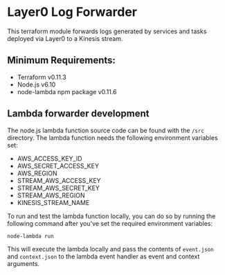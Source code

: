 # Layer0 Log Forwarder

This terraform module forwards logs generated by services and tasks deployed via Layer0 to a Kinesis stream.

## Minimum Requirements:

* Terraform v0.11.3
* Node.js v6.10
* node-lambda npm package v0.11.6

## Lambda forwarder development

The node.js lambda function source code can be found with the `/src` directory. The lambda function needs the following environment variables set:

* AWS_ACCESS_KEY_ID
* AWS_SECRET_ACCESS_KEY
* AWS_REGION
* STREAM_AWS_ACCESS_KEY
* STREAM_AWS_SECRET_KEY
* STREAM_AWS_REGION
* KINESIS_STREAM_NAME

To run and test the lambda function locally, you can do so by running the following command after you've set the required environment variables:
```
node-lambda run
```

This will execute the lambda locally and pass the contents of `event.json` and `context.json` to the lambda event handler as event and context arguments.